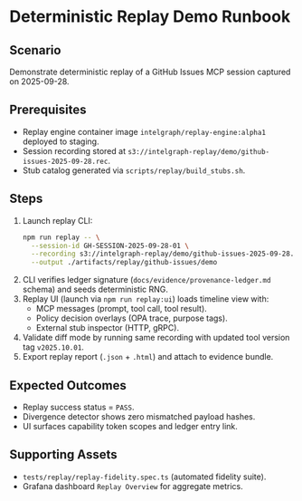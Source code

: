 # Deterministic Replay Demo Runbook

## Scenario
Demonstrate deterministic replay of a GitHub Issues MCP session captured on 2025-09-28.

## Prerequisites
- Replay engine container image `intelgraph/replay-engine:alpha1` deployed to staging.
- Session recording stored at `s3://intelgraph-replay/demo/github-issues-2025-09-28.rec`.
- Stub catalog generated via `scripts/replay/build_stubs.sh`.

## Steps
1. Launch replay CLI:
   ```bash
   npm run replay -- \
     --session-id GH-SESSION-2025-09-28-01 \
     --recording s3://intelgraph-replay/demo/github-issues-2025-09-28.rec \
     --output ./artifacts/replay/github-issues/demo
   ```
2. CLI verifies ledger signature (`docs/evidence/provenance-ledger.md` schema) and seeds deterministic RNG.
3. Replay UI (launch via `npm run replay:ui`) loads timeline view with:
   - MCP messages (prompt, tool call, tool result).
   - Policy decision overlays (OPA trace, purpose tags).
   - External stub inspector (HTTP, gRPC).
4. Validate diff mode by running same recording with updated tool version tag `v2025.10.01`.
5. Export replay report (`.json` + `.html`) and attach to evidence bundle.

## Expected Outcomes
- Replay success status = `PASS`.
- Divergence detector shows zero mismatched payload hashes.
- UI surfaces capability token scopes and ledger entry link.

## Supporting Assets
- `tests/replay/replay-fidelity.spec.ts` (automated fidelity suite).
- Grafana dashboard `Replay Overview` for aggregate metrics.
